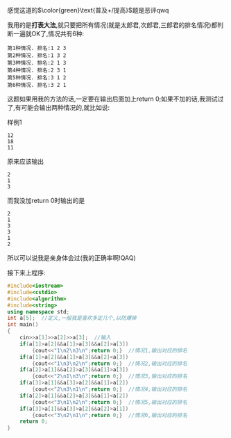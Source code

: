 感觉这道的$\color{green}\text{普及+/提高}$题是恶评qwq

我用的是**打表大法**,就只要把所有情况(就是太郎君,次郎君,三郎君的排名情况)都判断一遍就OK了,情况共有6种:


	第1种情况. 排名:1 2 3
    第2种情况. 排名:1 3 2
    第3种情况. 排名:2 1 3
    第4种情况. 排名:2 3 1
    第5种情况. 排名:3 1 2
    第6种情况. 排名:3 2 1

这题如果用我的方法的话,一定要在输出后面加上return 0;如果不加的话,我测试过了,有可能会输出两种情况的,就比如说:

样例1

	12
    18
    11

原来应该输出

	2
    1
    3
    
    
而我没加return 0时输出的是

	2
    1
    3
    3
    1
    2

所以可以说我是亲身体会过(我的正确率啊!QAQ)

接下来上程序:

```cpp
#include<iostream>
#include<cstdio>
#include<algorithm>
#include<string>
using namespace std;
int a[5];  //定义,一般我是喜欢多定几个,以防爆掉
int main()
{
	cin>>a[1]>>a[2]>>a[3];  //输入
	if(a[1]>a[2]&&a[1]>a[3]&&a[2]>a[3])
		{cout<<"1\n2\n3\n";return 0;}  //情况1,输出对应的排名
	if(a[1]>a[2]&&a[1]>a[3]&&a[2]<a[3])
		{cout<<"1\n3\n2\n";return 0;}  //情况2,输出对应的排名
	if(a[2]>a[1]&&a[2]>a[3]&&a[1]>a[3])
		{cout<<"2\n1\n3\n";return 0;}  //情况3,输出对应的排名
	if(a[3]>a[1]&&a[3]>a[2]&&a[1]>a[2])
		{cout<<"2\n3\n1\n";return 0;}  //情况4,输出对应的排名
	if(a[2]>a[1]&&a[2]>a[3]&&a[1]<a[2])
		{cout<<"3\n1\n2\n";return 0;}  //情况5,输出对应的排名
	if(a[3]>a[1]&&a[3]>a[2]&&a[2]>a[1])
		{cout<<"3\n2\n1\n";return 0;}  //情况6,输出对应的排名
	return 0;
}
```
